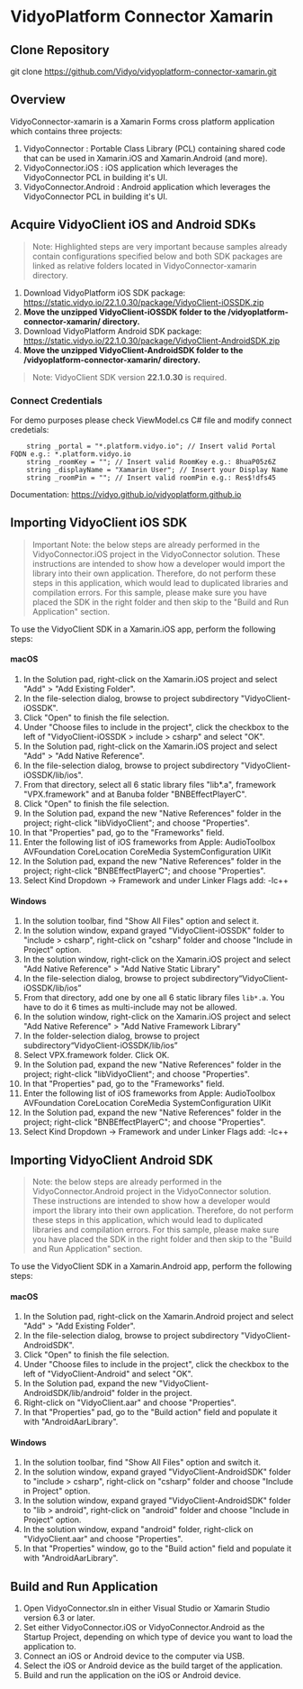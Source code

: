 # VidyoPlatform Connector Xamarin

## Clone Repository
git clone https://github.com/Vidyo/vidyoplatform-connector-xamarin.git

## Overview
VidyoConnector-xamarin is a Xamarin Forms cross platform application which contains three projects:
1. VidyoConnector         : Portable Class Library (PCL) containing shared code that can be used in Xamarin.iOS and Xamarin.Android (and more).
2. VidyoConnector.iOS     : iOS application which leverages the VidyoConnector PCL in building it's UI.
3. VidyoConnector.Android : Android application which leverages the VidyoConnector PCL in building it's UI.

## Acquire VidyoClient iOS and Android SDKs
> Note: Highlighted steps are very important because samples already contain configurations specified below and both SDK packages are linked as relative folders located in VidyoConnector-xamarin directory.

1. Download VidyoPlatform iOS SDK package: https://static.vidyo.io/22.1.0.30/package/VidyoClient-iOSSDK.zip
2. **Move the unzipped VidyoClient-iOSSDK folder to the /vidyoplatform-connector-xamarin/ directory.**
3. Download VidyoPlatform Android SDK package: https://static.vidyo.io/22.1.0.30/package/VidyoClient-AndroidSDK.zip
4. **Move the unzipped VidyoClient-AndroidSDK folder to the /vidyoplatform-connector-xamarin/ directory.**

> Note: VidyoClient SDK version **22.1.0.30** is required.

### Connect Credentials

For demo purposes please check ViewModel.cs C# file and modify connect credetials:

        string _portal = "*.platform.vidyo.io"; // Insert valid Portal FQDN e.g.: *.platform.vidyo.io
        string _roomKey = ""; // Insert valid RoomKey e.g.: 8huaP05z6Z
        string _displayName = "Xamarin User"; // Insert your Display Name
        string _roomPin = ""; // Insert valid roomPin e.g.: Res$!dfs45

Documentation: https://vidyo.github.io/vidyoplatform.github.io

## Importing VidyoClient iOS SDK

> Important Note: the below steps are already performed in the VidyoConnector.iOS  project in the VidyoConnector solution. These instructions are intended to show how a developer would import the library into their own application. Therefore, do not perform these steps in this application, which would lead to duplicated libraries and compilation errors. For this sample, please make sure you have placed the SDK in the right folder and then skip to the "Build and Run Application" section.

To use the VidyoClient SDK in a Xamarin.iOS app, perform the following steps: 

#### macOS

1.  In the Solution pad, right-click on the Xamarin.iOS project and select "Add" > "Add Existing Folder".
2.  In the file-selection dialog, browse to project subdirectory "VidyoClient-iOSSDK".
3.  Click "Open" to finish the file selection.
4.  Under "Choose files to include in the project", click the checkbox to the left of "VidyoClient-iOSSDK > include > csharp" and select "OK". 
5.  In the Solution pad, right-click on the Xamarin.iOS project and select "Add" > "Add Native Reference".
6.  In the file-selection dialog, browse to project subdirectory "VidyoClient-iOSSDK/lib/ios".
7.  From that directory, select all 6 static library files "lib*.a", framework "VPX.framework" and at Banuba folder "BNBEffectPlayerC".
8.  Click "Open" to finish the file selection.
9.  In the Solution pad, expand the new "Native References" folder in the project; right-click "libVidyoClient"; and choose "Properties".
10. In that "Properties" pad, go to the "Frameworks" field.
11. Enter the following list of iOS frameworks from Apple:  AudioToolbox AVFoundation CoreLocation CoreMedia SystemConfiguration UIKit
12. In the Solution pad, expand the new "Native References" folder in the project; right-click "BNBEffectPlayerC"; and choose "Properties".
13. Select Kind Dropdown -> Framework and under Linker Flags add: -lc++

#### Windows

1. In the solution toolbar, find "Show All Files" option and select it.
2. In the solution window, expand grayed "VidyoClient-iOSSDK" folder to "include > csharp", right-click on "csharp" folder and choose "Include in Project" option.
3. In the solution window, right-click on the Xamarin.iOS project and select "Add Native Reference" > "Add Native Static Library"
4. In the file-selection dialog, browse to project subdirectory“VidyoClient-iOSSDK/lib/ios”
5. From that directory, add one by one  all 6 static library files `lib*.a`. You have to do it 6 times as multi-include may not be allowed.
6. In the solution window, right-click on the Xamarin.iOS project and select "Add Native Reference" > "Add Native Framework Library"
7. In the folder-selection dialog, browse to project subdirectory“VidyoClient-iOSSDK/lib/ios”
8. Select VPX.framework folder. Click OK.
9. In the Solution pad, expand the new "Native References" folder in the project; right-click "libVidyoClient"; and choose "Properties".
10. In that "Properties" pad, go to the "Frameworks" field.
11. Enter the following list of iOS frameworks from Apple: AudioToolbox AVFoundation CoreLocation CoreMedia SystemConfiguration UIKit
12. In the Solution pad, expand the new "Native References" folder in the project; right-click "BNBEffectPlayerC"; and choose "Properties".
13. Select Kind Dropdown -> Framework and under Linker Flags add: -lc++

## Importing VidyoClient Android SDK
> Note: the below steps are already performed in the VidyoConnector.Android project in the VidyoConnector solution. These instructions are intended to show how a developer would import the library into their own application. Therefore, do not perform these steps in this application, which would lead to duplicated libraries and compilation errors. For this sample, please make sure you have placed the SDK in the right folder and then skip to the "Build and Run Application" section.

To use the VidyoClient SDK in a Xamarin.Android app, perform the following steps:

#### macOS

1. In the Solution pad, right-click on the Xamarin.Android project and select "Add" > "Add Existing Folder".
2. In the file-selection dialog, browse to project subdirectory "VidyoClient-AndroidSDK".
3. Click "Open" to finish the file selection.
4. Under "Choose files to include in the project", click the checkbox to the left of "VidyoClient-Android" and select "OK". 
5. In the Solution pad, expand the new "VidyoClient-AndroidSDK/lib/android" folder in the project.
6. Right-click on "VidyoClient.aar" and choose "Properties".
7. In that "Properties" pad, go to the "Build action" field and populate it with "AndroidAarLibrary".

#### Windows

1. In the solution toolbar, find "Show All Files" option and switch it.
2. In the solution window, expand grayed "VidyoClient-AndroidSDK" folder to "include > csharp", right-click on "csharp" folder and choose "Include in Project" option.
3. In the solution window, expand grayed "VidyoClient-AndroidSDK" folder to "lib > android", right-click on "android" folder and choose "Include in Project" option.
4. In the solution window, expand "android" folder, right-click on "VidyoClient.aar" and choose "Properties".
5. In that "Properties" window, go to the "Build action" field and populate it with "AndroidAarLibrary".

## Build and Run Application
1. Open VidyoConnector.sln in either Visual Studio or Xamarin Studio version 6.3 or later.
2. Set either VidyoConnector.iOS or VidyoConnector.Android as the Startup Project, depending on which type of device you want to load the application to.
3. Connect an iOS or Android device to the computer via USB.
4. Select the iOS or Android device as the build target of the application.
5. Build and run the application on the iOS or Android device.

